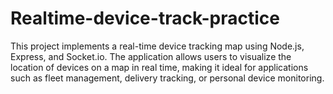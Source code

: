 # Realtime-device-track-practice
This project implements a real-time device tracking map using Node.js, Express, and Socket.io. The application allows users to visualize the location of devices on a map in real time, making it ideal for applications such as fleet management, delivery tracking, or personal device monitoring.
